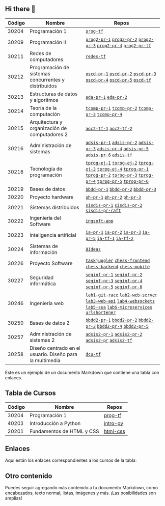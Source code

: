 ## Hi there 👋

<!--

**Here are some ideas to get you started:**

🙋‍♀️ A short introduction - what is your organization all about?
🌈 Contribution guidelines - how can the community get involved?
👩‍💻 Useful resources - where can the community find your docs? Is there anything else the community should know?
🍿 Fun facts - what does your team eat for breakfast?
🧙 Remember, you can do mighty things with the power of [Markdown](https://docs.github.com/github/writing-on-github/getting-started-with-writing-and-formatting-on-github/basic-writing-and-formatting-syntax)
-->

| Código | Nombre | Repos |
| ------ | ------ | ----- |
|  30204 | Programación 1 | [`prog-tf`]() |
|  30209 | Programación II | [`prog2-pr-1`]() [`prog2-pr-2`]() [`prog2-pr-3`]() [`prog2-pr-4`]() [`prog2-pr-tf`]() |
|  30211 | Redes de computadores | [`redes-tf`]() |
|  30212 | Programación de sistemas concurrentes y distribuidos | [`pscd-pr-1`]() [`pscd-pr-2`]() [`pscd-pr-3`]() [`pscd-pr-4`]() [`pscd-pr-5`]() [`pscd-tf`]() |
|  30213 | Estructuras de datos y algoritmos | [`eda-pr-1`]() [`eda-pr-2`]() |
|  30214 | Teoría de la computación   | [`tcomp-pr-1`]() [`tcomp-pr-2`]() [`tcomp-pr-3`]() [`tcomp-pr-4`]() |
|  30215 | Arquitectura y organización de computadores 2 | [`aoc2-tf-1`]() [`aoc2-tf-2`]() |
|  30216 | Administración de sistemas | [`adsis-pr-1`]() [`adsis-pr-2`]() [`adsis-pr-3`]() [`adsis-pr-4`]() [`adsis-pr-5`]() [`adsis-pr-6`]() [`adsis-tf`]() |
|  30218 | Tecnología de programación | [`tprog-ej-1`]() [`tprog-ej-2`]() [`tprog-ej-3`]() [`tprog-ej-4`]() [`tprog-pr-1`]() [`tprog-pr-2`]() [`tprog-pr-3`]() [`tprog-pr-4`]() [`tprog-pr-5`]() [`tprog-pr-6`]() |
|  30219 | Bases de datos | [`bbdd-pr-1`]() [`bbdd-pr-2`]() [`bbdd-pr-3`]() |
|  30220 | Proyecto hardware | [`ph-pr-1`]() [`ph-pr-2`]() [`ph-pr-3`]() |
|  30221 | Sistemas distribuidos | [`sisdis-pr-1`]() [`sisdis-pr-2`]() [`sisdis-pr-raft`]() |
|  30222 | Ingeniería del Software | [`ingsoft-app`]()        |
|  30223 | Inteligencia artificial | [`ia-pr-1`]() [`ia-pr-2`]() [`ia-pr-3`]() [`ia-pr-5`]() [`ia-tf-1`]() [`ia-tf-2`]() |
|  30224 | Sistemas de información | [`BIdeas`]()             |
|  30226 | Proyecto Software | [`taskjuggler`]() [`chess-frontend`]() [`chess-backend`]() [`chess-mobile`]() |
|  30227 | Seguridad informática | [`seginf-pr-1`]() [`seginf-pr-2`]() [`seginf-pr-3`]() [`seginf-pr-4`]() [`seginf-pr-5`]() [`seginf-pr-6`]() |
|  30246 | Ingeniería web | [`lab1-git-race`]() [`lab2-web-server`]() [`lab3-web-api`]() [`lab4-websockets`]() [`lab5-soa`]() [`lab6-microservices`]() [`urlshortener`]() |
|  30250 | Bases de datos 2 | [`bbdd2-pr-1`]() [`bbdd2-pr-2`]() [`bbdd2-pr-3`]() [`bbdd2-pr-4`]() [`bbdd2-pr-5`]() |
|  30257 | Administración de sistemas 2 | [`adsis2-pr-1`]() [`adsis2-pr-2`]() [`adsis2-pr`]() [`adsis2-tf`]() |
|  30258 | Diseño centrado en el usuario. Diseño para la multimedia | [`dcu-tf`]() |


Este es un ejemplo de un documento Markdown que contiene una tabla con enlaces.

## Tabla de Cursos

| Código | Nombre                     | Repos      |
| ------ | -------------------------  | ---------- |
| 30204  | Programación 1             | [prog-tf][]|
| 40203  | Introducción a Python      | [intro-py][]|
| 20201  | Fundamentos de HTML y CSS  | [html-css][]|

## Enlaces

Aquí están los enlaces correspondientes a los cursos de la tabla:

[prog-tf]: https://ejemplo.com/programacion1
[intro-py]: https://ejemplo.com/intro-python
[html-css]: https://ejemplo.com/fundamentos-html-css

## Otro contenido

Puedes seguir agregando más contenido a tu documento Markdown, como encabezados, texto normal, listas, imágenes y más. ¡Las posibilidades son amplias!
